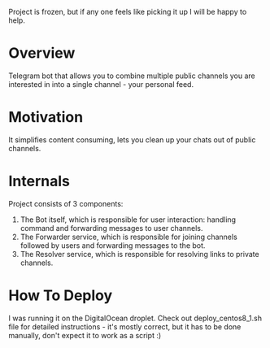 Project is frozen, but if any one feels like picking it up I will be happy to help.

# Overview
Telegram bot that allows you to combine multiple public channels you are interested in into a single channel - your personal feed. 
# Motivation
It simplifies content consuming, lets you clean up your chats out of public channels.
# Internals
Project consists of 3 components:
1. The Bot itself, which is responsible for user interaction: handling command and forwarding messages to user channels.
2. The Forwarder service, which is responsible for joining channels followed by users and forwarding messages to the bot.
3. The Resolver service, which is responsible for resolving links to private channels.
# How To Deploy
I was running it on the DigitalOcean droplet. Check out deploy_centos8_1.sh file for detailed instructions - it's mostly correct, but it has to be done manually, don't expect it to work as a script :)
